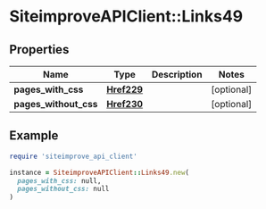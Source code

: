 # SiteimproveAPIClient::Links49

## Properties

| Name | Type | Description | Notes |
| ---- | ---- | ----------- | ----- |
| **pages_with_css** | [**Href229**](Href229.md) |  | [optional] |
| **pages_without_css** | [**Href230**](Href230.md) |  | [optional] |

## Example

```ruby
require 'siteimprove_api_client'

instance = SiteimproveAPIClient::Links49.new(
  pages_with_css: null,
  pages_without_css: null
)
```

